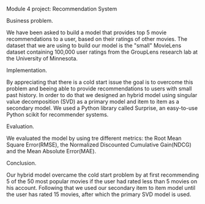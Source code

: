 Module 4 project: Recommendation System

Business problem.

We have been asked to build a model that provides top 5 movie recommendations to a user, based on their ratings of other movies. The dataset that we are using to build our model is the "small" MovieLens dataset containing 100,000 user ratings from the GroupLens research lab at the University of Minnesota. 

Implementation.

By appreciating that there is a cold start issue the goal is to overcome this problem and beeing able to provide recommendations to users with small past history. In order to do that we designed an hybrid model using singular value decomposition (SVD) as a primary model and item to item as a secondary model. We used a Python library called Surprise, an easy-to-use Python scikit for recommender systems. 

Evaluation.

We evaluated the model by using tre different metrics: the Root Mean Square Error(RMSE), the Normalized Discounted Cumulative Gain(NDCG) and the Mean Absolute Error(MAE).

Conclusion.

Our hybrid model overcame the cold start problem by at first recommending 5 of the 50 most popular movies if the user had rated less than 5 movies on his account. Following that we used our secondary item to item model until the user has rated 15 movies, after which the primary SVD model is used. 